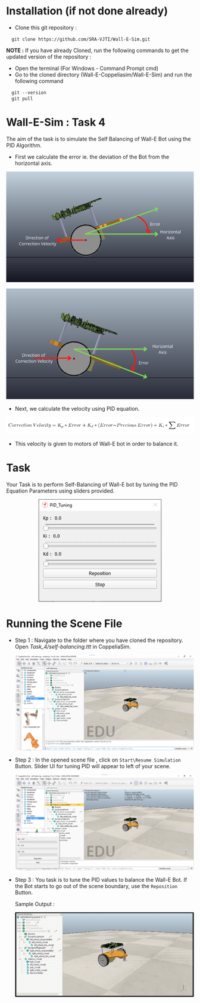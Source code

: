 # Installation (if not done already)


* Clone this git repository :
```
  git clone https://github.com/SRA-VJTI/Wall-E-Sim.git
```

**NOTE :** If you have already Cloned, run the following commands to get the updated version of the repository :<br>

* Open the terminal (For Windows - Command Prompt cmd)
* Go to the cloned directory (Wall-E-Coppeliasim/Wall-E-Sim) and run the following command

```
  git --version
  git pull
``` 

# Wall-E-Sim : Task 4
The aim of the task is to simulate the Self Balancing of Wall-E Bot using the PID Algorithm.

* First we calculate the error ie. the deviation of the Bot from the horizontal axis.

<p align="center">
  <img src="./assets/1.png"/>
</p>

<p align="center">
  <img src="./assets/2.png"/>
</p>

* Next, we calculate the velocity using PID equation.

<p align="center">
  <img src="./assets/equation.png" width="800"/>
</p>

* This velocity is given to motors of Wall-E bot in order to balance it.

# Task
Your Task is to perform Self-Balancing of Wall-E bot by tuning the PID Equation Parameters using sliders provided.

<p align="center">
  <img src="./assets/slider.png">
</p>

# Running the Scene File

* Step 1 : Navigate to the folder where you have cloned the repository. Open _Task_4/self-balancing.ttt_ in CoppeliaSim. 

  <p align="center">
    <img src="./assets/self-balancing-scene.png"/>
  </p>

* Step 2 : In the opened scene file , click on `Start\Resume Simulation` Button. Slider UI for tuning PID will appear to left of your scene. 

  <p align="center">
    <img src="./assets/self-balancing-slider.png"/>
  </p>
  
* Step 3 : You task is to tune the PID values to balance the Wall-E Bot. If the Bot starts to go out of the scene boundary, use the `Reposition` Button.
  
  Sample Output :
  <p align="center">
      <img src="./assets/self-balancing.gif"/>
  </p>
  
